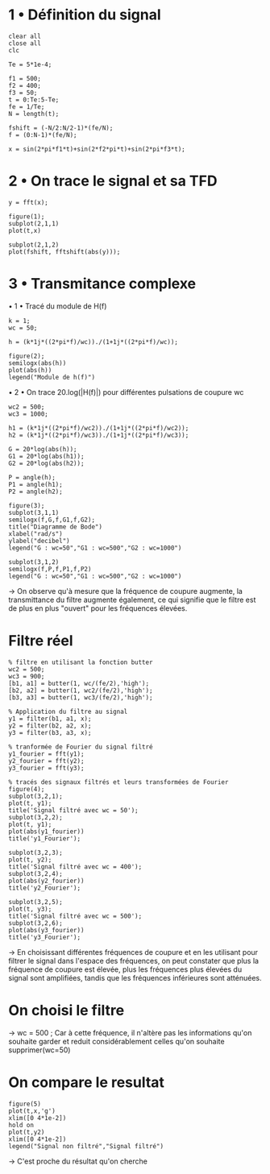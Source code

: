 # 1 • Définition du signal

```
clear all
close all
clc

Te = 5*1e-4;

f1 = 500;
f2 = 400;
f3 = 50;
t = 0:Te:5-Te;
fe = 1/Te;
N = length(t);

fshift = (-N/2:N/2-1)*(fe/N);
f = (0:N-1)*(fe/N);

x = sin(2*pi*f1*t)+sin(2*f2*pi*t)+sin(2*pi*f3*t);
```

# 2 • On trace le signal et sa TFD

```
y = fft(x);

figure(1);
subplot(2,1,1)
plot(t,x)

subplot(2,1,2)
plot(fshift, fftshift(abs(y)));
```

# 3 • Transmitance complexe

• 1 • Tracé du module de H(f)

```
k = 1;
wc = 50;

h = (k*1j*((2*pi*f)/wc))./(1+1j*((2*pi*f)/wc));

figure(2);
semilogx(abs(h))
plot(abs(h))
legend("Module de h(f)")
```

• 2 • On trace 20.log(|H(f)|) pour différentes pulsations de coupure wc

```
wc2 = 500;
wc3 = 1000;

h1 = (k*1j*((2*pi*f)/wc2))./(1+1j*((2*pi*f)/wc2));
h2 = (k*1j*((2*pi*f)/wc3))./(1+1j*((2*pi*f)/wc3));

G = 20*log(abs(h));
G1 = 20*log(abs(h1));
G2 = 20*log(abs(h2));

P = angle(h);
P1 = angle(h1);
P2 = angle(h2);

figure(3);
subplot(3,1,1)
semilogx(f,G,f,G1,f,G2);
title("Diagramme de Bode")
xlabel("rad/s")
ylabel("decibel")
legend("G : wc=50","G1 : wc=500","G2 : wc=1000")

subplot(3,1,2)
semilogx(f,P,f,P1,f,P2)
legend("G : wc=50","G1 : wc=500","G2 : wc=1000")
````

-> On observe qu'à mesure que la fréquence de coupure augmente, la transmittance du filtre augmente également, 
   ce qui signifie que le filtre est de plus en plus "ouvert" pour les fréquences élevées.
   

# Filtre réel

```
% filtre en utilisant la fonction butter
wc2 = 500;
wc3 = 900;
[b1, a1] = butter(1, wc/(fe/2),'high'); 
[b2, a2] = butter(1, wc2/(fe/2),'high');
[b3, a3] = butter(1, wc3/(fe/2),'high');

% Application du filtre au signal
y1 = filter(b1, a1, x);
y2 = filter(b2, a2, x);
y3 = filter(b3, a3, x);

% tranformée de Fourier du signal filtré
y1_fourier = fft(y1);
y2_fourier = fft(y2);
y3_fourier = fft(y3);

% tracés des signaux filtrés et leurs transformées de Fourier
figure(4);
subplot(3,2,1);
plot(t, y1);
title('Signal filtré avec wc = 50');
subplot(3,2,2);
plot(t, y1);
plot(abs(y1_fourier))
title('y1_Fourier');

subplot(3,2,3);
plot(t, y2);
title('Signal filtré avec wc = 400');
subplot(3,2,4);
plot(abs(y2_fourier))
title('y2_Fourier');

subplot(3,2,5);
plot(t, y3);
title('Signal filtré avec wc = 500');
subplot(3,2,6);
plot(abs(y3_fourier))
title('y3_Fourier');
```

-> En choisissant différentes fréquences de coupure et en les utilisant pour 
   filtrer le signal dans l'espace des fréquences, on peut constater que plus
   la fréquence de coupure est élevée, plus les fréquences plus élevées du signal 
   sont amplifiées, tandis que les fréquences inférieures sont atténuées.
   
# On choisi le filtre

-> wc = 500 ;    Car à cette fréquence, il n'altère pas les informations qu'on souhaite
                 garder et reduit considérablement celles qu'on souhaite supprimer(wc=50)
                 
# On compare le resultat

```
figure(5)
plot(t,x,'g')
xlim([0 4*1e-2])
hold on
plot(t,y2)
xlim([0 4*1e-2])
legend("Signal non filtré","Signal filtré")
```

-> C'est proche du résultat qu'on cherche 
   
